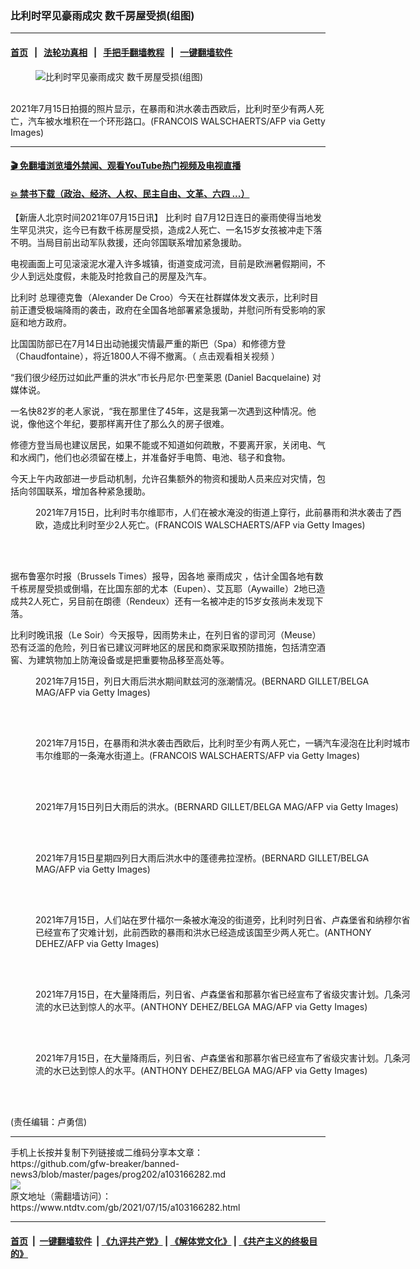 ### 比利时罕见豪雨成灾 数千房屋受损(组图)
------------------------

#### [首页](https://github.com/gfw-breaker/banned-news3/blob/master/README.md) &nbsp;&nbsp;|&nbsp;&nbsp; [法轮功真相](https://github.com/begood0513/basic/blob/master/README.md)  &nbsp;&nbsp;|&nbsp;&nbsp; [手把手翻墙教程](https://github.com/gfw-breaker/guides/wiki)  &nbsp;&nbsp;|&nbsp;&nbsp; [一键翻墙软件](https://github.com/gfw-breaker/nogfw/blob/master/README.md)  



<div><div class="featured_image">
 <figure>
  <img alt="比利时罕见豪雨成灾 数千房屋受损(组图)" src="https://i.ntdtv.com/assets/uploads/2021/07/GettyImages-1233990452-800x450.jpg"/>
 </figure><br/>
 <span class="caption">
  2021年7月15日拍摄的照片显示，在暴雨和洪水袭击西欧后，比利时至少有两人死亡，汽车被水堆积在一个环形路口。(FRANCOIS WALSCHAERTS/AFP via Getty Images)
 </span>
</div>
</div><hr/>

#### [ 🎬  免翻墙浏览墙外禁闻、观看YouTube热门视频及电视直播](https://github.com/gfw-breaker/HelloWorld)

#### [ 💥  禁书下载（政治、经济、人权、民主自由、文革、六四 ...）](https://github.com/gfw-breaker/books/blob/master/README.md)

<div><div class="post_content" itemprop="articleBody">
 <p>
  【新唐人北京时间2021年07月15日讯】
  <ok href="https://www.ntdtv.com/gb/比利时.htm">
   比利时
  </ok>
  自7月12日连日的豪雨使得当地发生罕见洪灾，迄今已有数千栋房屋受损，造成2人死亡、一名15岁女孩被冲走下落不明。当局目前出动军队救援，还向邻国联系增加紧急援助。
 </p>
 <p>
  电视画面上可见滚滚泥水灌入许多城镇，街道变成河流，目前是欧洲暑假期间，不少人到远处度假，未能及时抢救自己的房屋及汽车。
 </p>
 <p>
  <ok href="https://www.ntdtv.com/gb/比利时.htm">
   比利时
  </ok>
  总理德克鲁（Alexander De Croo）今天在社群媒体发文表示，比利时目前正遭受极端降雨的袭击，政府在全国各地部署紧急援助，并慰问所有受影响的家庭和地方政府。
 </p>
 <p>
  比国国防部已在7月14日出动驰援灾情最严重的斯巴（Spa）和修德方登（Chaudfontaine），将近1800人不得不撤离。（
  <ok href="https://www.youtube.com/watch?v=5oATseW_hbs" rel="noopener" target="_blank">
   点击观看相关视频
  </ok>
  ）
 </p>
 <p>
  “我们很少经历过如此严重的洪水”市长丹尼尔·巴奎莱恩 (Daniel Bacquelaine) 对媒体说。
 </p>
 <p>
  一名快82岁的老人家说，“我在那里住了45年，这是我第一次遇到这种情况。他说，像他这个年纪，要那样离开住了那么久的房子很难。
 </p>
 <p>
  修德方登当局也建议居民，如果不能或不知道如何疏散，不要离开家，关闭电、气和水阀门，他们也必须留在楼上，并准备好手电筒、电池、毯子和食物。
 </p>
 <p>
  今天上午内政部进一步启动机制，允许召集额外的物资和援助人员来应对灾情，包括向邻国联系，增加各种紧急援助。
 </p>
 <figure class="wp-caption alignnone" id="attachment_103166317" style="width: 600px">
  <img alt="" class="size-medium wp-image-103166317" src="https://i.ntdtv.com/assets/uploads/2021/07/GettyImages-1233990083-600x400.jpg">
   <br/><figcaption class="wp-caption-text">
    2021年7月15日，比利时韦尔维耶市，人们在被水淹没的街道上穿行，此前暴雨和洪水袭击了西欧，造成比利时至少2人死亡。(FRANCOIS WALSCHAERTS/AFP via Getty Images)
   </figcaption><br/>
  </img>
 </figure><br/>
 <p>
  据布鲁塞尔时报（Brussels Times）报导，因各地
  <ok href="https://www.ntdtv.com/gb/豪雨成灾.htm">
   豪雨成灾
  </ok>
  ，估计全国各地有数千栋房屋受损或倒塌，在比国东部的尤本（Eupen）、艾瓦耶（Aywaille）2地已造成共2人死亡，另目前在朗德（Rendeux）还有一名被冲走的15岁女孩尚未发现下落。
 </p>
 <p>
  比利时晚讯报（Le Soir）今天报导，因雨势未止，在列日省的谬司河（Meuse）恐有泛滥的危险，列日省已建议河畔地区的居民和商家采取预防措施，包括清空酒窖、为建筑物加上防淹设备或是把重要物品移至高处等。
 </p>
 <figure class="wp-caption alignnone" id="attachment_103166304" style="width: 600px">
  <img alt="" class="size-medium wp-image-103166304" src="https://i.ntdtv.com/assets/uploads/2021/07/GettyImages-1233989017-600x400.jpg">
   <br/><figcaption class="wp-caption-text">
    2021年7月15日，列日大雨后洪水期间默兹河的涨潮情况。(BERNARD GILLET/BELGA MAG/AFP via Getty Images)
   </figcaption><br/>
  </img>
 </figure><br/>
 <figure class="wp-caption alignnone" id="attachment_103166316" style="width: 600px">
  <img alt="" class="size-medium wp-image-103166316" src="https://i.ntdtv.com/assets/uploads/2021/07/GettyImages-1233990255-600x400.jpg"/>
  <br/><figcaption class="wp-caption-text">
   2021年7月15日，在暴雨和洪水袭击西欧后，比利时至少有两人死亡，一辆汽车浸泡在比利时城市韦尔维耶的一条淹水街道上。(FRANCOIS WALSCHAERTS/AFP via Getty Images)
  </figcaption><br/>
 </figure><br/>
 <figure class="wp-caption alignnone" id="attachment_103166314" style="width: 600px">
  <img alt="" class="size-medium wp-image-103166314" src="https://i.ntdtv.com/assets/uploads/2021/07/GettyImages-1233989259-600x400.jpg"/>
  <br/><figcaption class="wp-caption-text">
   2021年7月15日列日大雨后的洪水。(BERNARD GILLET/BELGA MAG/AFP via Getty Images)
  </figcaption><br/>
 </figure><br/>
 <figure class="wp-caption alignnone" id="attachment_103166313" style="width: 600px">
  <img alt="" class="size-medium wp-image-103166313" src="https://i.ntdtv.com/assets/uploads/2021/07/GettyImages-1233989125-600x400.jpg"/>
  <br/><figcaption class="wp-caption-text">
   2021年7月15日星期四列​​日大雨后洪水中的蓬德弗拉涅桥。(BERNARD GILLET/BELGA MAG/AFP via Getty Images)
  </figcaption><br/>
 </figure><br/>
 <figure class="wp-caption alignnone" id="attachment_103166312" style="width: 600px">
  <img alt="" class="size-medium wp-image-103166312" src="https://i.ntdtv.com/assets/uploads/2021/07/GettyImages-1233988812-600x400.jpg"/>
  <br/><figcaption class="wp-caption-text">
   2021年7月15日，人们站在罗什福尔一条被水淹没的街道旁，比利时列日省、卢森堡省和纳穆尔省已经宣布了灾难计划，此前西欧的暴雨和洪水已经造成该国至少两人死亡。(ANTHONY DEHEZ/AFP via Getty Images)
  </figcaption><br/>
 </figure><br/>
 <figure class="wp-caption alignnone" id="attachment_103166311" style="width: 600px">
  <img alt="" class="size-medium wp-image-103166311" src="https://i.ntdtv.com/assets/uploads/2021/07/GettyImages-1233988956-600x400.jpg"/>
  <br/><figcaption class="wp-caption-text">
   2021年7月15日，在大量降雨后，列日省、卢森堡省和那慕尔省已经宣布了省级灾害计划。几条河流的水已达到惊人的水平。(ANTHONY DEHEZ/BELGA MAG/AFP via Getty Images)
  </figcaption><br/>
 </figure><br/>
 <figure class="wp-caption alignnone" id="attachment_103166310" style="width: 600px">
  <img alt="" class="size-medium wp-image-103166310" src="https://i.ntdtv.com/assets/uploads/2021/07/GettyImages-1233988578-600x400.jpg"/>
  <br/><figcaption class="wp-caption-text">
   2021年7月15日，在大量降雨后，列日省、卢森堡省和那慕尔省已经宣布了省级灾害计划。几条河流的水已达到惊人的水平。(ANTHONY DEHEZ/BELGA MAG/AFP via Getty Images)
  </figcaption><br/>
 </figure><br/>
 <p>
  (责任编辑：卢勇信)
 </p>
 <div class="single_ad">
 </div>
</div>
</div>
<hr/>
手机上长按并复制下列链接或二维码分享本文章：<br/>
https://github.com/gfw-breaker/banned-news3/blob/master/pages/prog202/a103166282.md <br/>
<a href='https://github.com/gfw-breaker/banned-news3/blob/master/pages/prog202/a103166282.md'><img src='https://github.com/gfw-breaker/banned-news3/blob/master/pages/prog202/a103166282.md.png'/></a> <br/>
原文地址（需翻墙访问）：https://www.ntdtv.com/gb/2021/07/15/a103166282.html


------------------------
#### [首页](https://github.com/gfw-breaker/banned-news3/blob/master/README.md) &nbsp;|&nbsp; [一键翻墙软件](https://github.com/gfw-breaker/nogfw/blob/master/README.md) &nbsp;| [《九评共产党》](https://github.com/gfw-breaker/9ping.md/blob/master/README.md#九评之一评共产党是什么) | [《解体党文化》](https://github.com/gfw-breaker/jtdwh.md/blob/master/README.md) | [《共产主义的终极目的》](https://github.com/gfw-breaker/gczydzjmd.md/blob/master/README.md)


<img src='http://gfw-breaker.win/banned-news3/pages/prog202/a103166282.md' width='0px' height='0px'/>